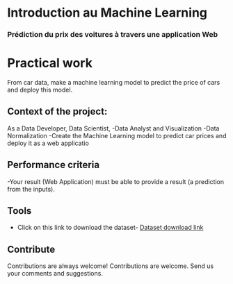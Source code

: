 # Introduction au Machine Learning
### Prédiction du prix des voitures à travers une application Web


# Practical work
> 
From car data, make a machine learning model to predict the price of cars and deploy this model.
## Context of the project:


As a Data Developer, Data Scientist, -Data Analyst and Visualization -Data Normalization -Create the Machine Learning model to predict car prices and deploy it as a web applicatio

## Performance criteria
-Your result (Web Application) must be able to provide a result (a prediction from the inputs).

## Tools

- Click on this link to download the dataset- [Dataset download link](https://www.kaggle.com/datasets/deepcontractor/car-price-prediction-challenge?resource=download) 

## Contribute

Contributions are always welcome!
Contributions are welcome. Send us your comments and suggestions.
